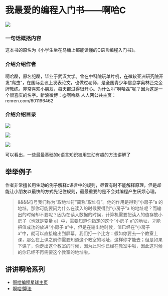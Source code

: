 # 我最爱的编程入门书——啊哈C
![](http://ww1.sinaimg.cn/large/88a3931agy1fw3mwb8g47j20gf0j00u7.jpg)

### 一句话概括内容

这本书的原名为《小学生坐在马桶上都能读懂的C语言编程入门书》。

### 介绍介绍作者

啊哈磊，原名纪磊，毕业于武汉大学。曾在中科院玩单片机，在微软亚洲研究院开发“爬虫”，在国际会议上发表论文，也做过老师，是全国青少年信息学奥林匹克金牌教练。非常喜欢小朋友，每天都过得很开心。为什么叫“啊哈磊”呢？因为这是一个很喜庆的名字。新浪微博：@啊哈磊 人人网公共主页：renren.com/601196462

### 介绍介绍目录

![](http://ww1.sinaimg.cn/large/88a3931agy1fw3mlybu1wj20ct0kdaan.jpg)

![](http://ww1.sinaimg.cn/large/88a3931agy1fw3mmamggij20dn0kvjrv.jpg)

![](http://ww1.sinaimg.cn/large/88a3931agy1fw3mmm21n0j20d80ja3z2.jpg)

可以看出，一些最最基础的c语言知识被用生动有趣的方法讲解了

## 举举例子
作者非常擅长用生动的例子解释c语言中的规则，尽管有时不能解释原理，但是却能让小朋友以最快的方式先记住规则，最最重要的是不会对编程产生厌烦心理。

> &&&&符号我们称为“取地址符”简称“取址符”。他的作用是得到“小房子”a 的地址。那你可能要问为什么在读入的时候要得到“小房子”a 的地址呢？而输出的时候却不要呢？因为在读入数据的时候，计算机需要把读入的值存放小房子（也就是变量 a）中，需要知道你指定的这个“小房子 a”的地址，才能把值成功的放进“小房子 a”中，但是在输出地时候，值已经在“小房子 a”中，就可以直接输出到屏幕。我们打一个比方：假如你要去一个教室上课，那么在上课之前你需要知道这个教室的地址，这样你才能去；但是如果下课了，你走出这个教室的时候，因为此时你已经在教室中啦，因此这时候的你已经不再需要这个教室的地址啦。

## 讲讲啊哈系列

* [啊哈编程星球主页](http://www.codeaha.com/)
* [啊哈!算法](https://book.douban.com/subject/25894685/)

